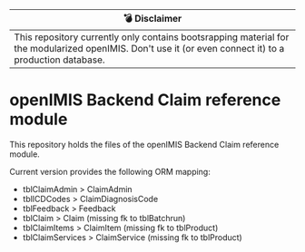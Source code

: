 | :bomb: Disclaimer |
| --- |
| This repository currently only contains bootsrapping material for the modularized openIMIS. Don't use it (or even connect it) to a production database. |

# openIMIS Backend Claim reference module
This repository holds the files of the openIMIS Backend Claim reference module.

Current version provides the following ORM mapping:
* tblClaimAdmin > ClaimAdmin
* tblICDCodes > ClaimDiagnosisCode
* tblFeedback > Feedback
* tblClaim  > Claim (missing fk to tblBatchrun)
* tblClaimItems > ClaimItem (missing fk to tblProduct)
* tblClaimServices > ClaimService (missing fk to tblProduct)
